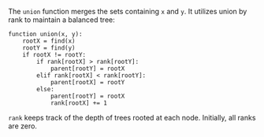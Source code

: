 
The `union` function merges the sets containing `x` and `y`. It utilizes union by rank to maintain a balanced tree:
```plaintext
function union(x, y):
    rootX = find(x)
    rootY = find(y)
    if rootX != rootY:
        if rank[rootX] > rank[rootY]:
            parent[rootY] = rootX
        elif rank[rootX] < rank[rootY]:
            parent[rootX] = rootY
        else:
            parent[rootY] = rootX
            rank[rootX] += 1
```
`rank` keeps track of the depth of trees rooted at each node. Initially, all ranks are zero.